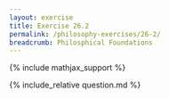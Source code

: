 ```yaml
---
layout: exercise
title: Exercise 26.2
permalink: /philosophy-exercises/26-2/
breadcrumb: Philosphical Foundations
---
```


{% include mathjax_support %}

<div><i class="arrow-up" data-chapter="philosophy-exercises" data-exercise="ex_2" data-rating="0"></i></div>
{% include_relative question.md %}
